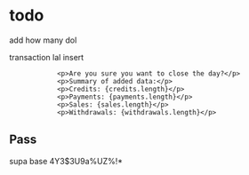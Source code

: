 # todo

add how many dol

transaction lal insert


                <p>Are you sure you want to close the day?</p>
                <p>Summary of added data:</p>
                <p>Credits: {credits.length}</p>
                <p>Payments: {payments.length}</p>
                <p>Sales: {sales.length}</p>
                <p>Withdrawals: {withdrawals.length}</p>

## Pass

supa base
4Y3$3U9a%UZ%!\*
